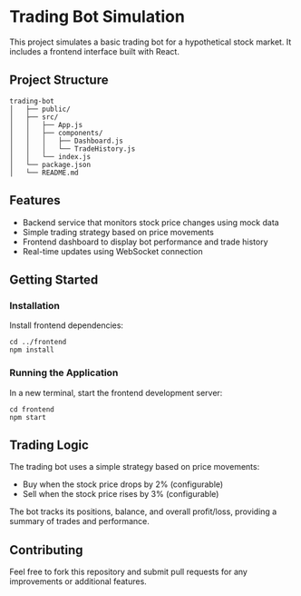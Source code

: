 # Trading Bot Simulation

This project simulates a basic trading bot for a hypothetical stock market. It includes a frontend interface built with React.

## Project Structure

```
trading-bot
│   ├── public/
│   ├── src/
│   │   ├── App.js
│   │   ├── components/
│   │   │   ├── Dashboard.js
│   │   │   └── TradeHistory.js
│   │   └── index.js
│   └── package.json
│   └── README.md
```

## Features

- Backend service that monitors stock price changes using mock data
- Simple trading strategy based on price movements
- Frontend dashboard to display bot performance and trade history
- Real-time updates using WebSocket connection

## Getting Started

### Installation

Install frontend dependencies:
   ```
   cd ../frontend
   npm install
   ```

### Running the Application

In a new terminal, start the frontend development server:
   ```
   cd frontend
   npm start
   ```

## Trading Logic

The trading bot uses a simple strategy based on price movements:
- Buy when the stock price drops by 2% (configurable)
- Sell when the stock price rises by 3% (configurable)

The bot tracks its positions, balance, and overall profit/loss, providing a summary of trades and performance.


## Contributing

Feel free to fork this repository and submit pull requests for any improvements or additional features.
